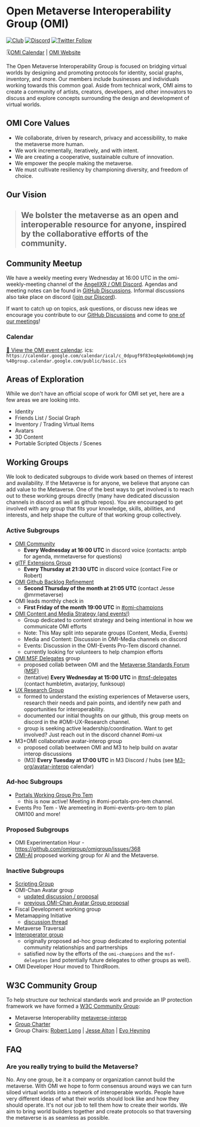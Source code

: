 # Open Metaverse Interoperability Group (OMI)
[![Club](https://img.shields.io/badge/project%20type-club-ff69b4)](https://project-types.github.io/#club)
[![Discord](https://img.shields.io/discord/770382203782692945?label=Discord&logo=Discord)](https://discord.gg/NJtT9grz5E)
[![Twitter Follow](https://img.shields.io/twitter/follow/open_metaverse)](https://twitter.com/open_metaverse)

🗓️[OMI Calendar](#calendar) | [OMI Website](https://omigroup.org)

The Open Metaverse Interoperability Group is focused on bridging virtual worlds by designing and promoting protocols for identity, social graphs, inventory, and more. Our members include businesses and individuals working towards this common goal. Aside from technical work, OMI aims to create a community of artists, creators, developers, and other innovators to discuss and explore concepts surrounding the design and development of virtual worlds.

## OMI Core Values

- We collaborate, driven by research, privacy and accessibility, to make the metaverse more human.
- We work incrementally, iteratively, and with intent. 
- We are creating a cooperative, sustainable culture of innovation. 
- We empower the people making the metaverse.
- We must cultivate resiliency by championing diversity, and freedom of choice.

## Our Vision
>## We bolster the metaverse as an open and interoperable resource for anyone, inspired by the collaborative efforts of the community.

## Community Meetup

We have a weekly meeting every Wednesday at 16:00 UTC in the omi-weekly-meeting channel of the [AngellXR / OMI Discord](https://discord.gg/NJtT9grz5E).
Agendas and meeting notes can be found in [GitHub Discussions](https://github.com/omigroup/omigroup/discussions/categories/weekly-meetings).
Informal discussions also take place on discord ([join our Discord](https://discord.gg/NJtT9grz5E)).

If want to catch up on topics, ask questions, or discuss new ideas we encourage you contribute to our [GitHub Discussions](https://github.com/omigroup/OMIgroup/discussions) and come to [one of our meetings](#active+subgroups)!

### Calendar

[:calendar: View the OMI event calendar](https://calendar.google.com/calendar/embed?src=c_0dpugf9f83eq4qekmb6omqbjmg%40group.calendar.google.com).
ics: `https://calendar.google.com/calendar/ical/c_0dpugf9f83eq4qekmb6omqbjmg%40group.calendar.google.com/public/basic.ics`

## Areas of Exploration

While we don't have an official scope of work for OMI set yet, here are a few areas we are looking into.

- Identity
- Friends List / Social Graph
- Inventory / Trading Virtual Items
- Avatars
- 3D Content
- Portable Scripted Objects / Scenes

## Working Groups 

We look to dedicated subgroups to divide work based on themes of interest and availability. If the Metaverse is for anyone, we believe that anyone can add value to the Metaverse. One of the best ways to get involved is to reach out to these working groups directly (many have dedicated discussion channels in discord as well as github repos). You are encouraged to get involved with any group that fits your knowledge, skills, abilities, and interests, and help shape the culture of that working group collectively.

### Active Subgroups
- [OMI Community](https://github.com/omigroup/omigroup/discussions)
  - **Every Wednesday at 16:00 UTC** in discord voice (contacts: antpb for agenda, mrmetaverse for questions)
- [glTF Extensions Group](https://github.com/omigroup/gltf-extensions)
  - **Every Thursday at 21:30 UTC** in discord voice (contact Fire or Robert)
- [OMI Github Backlog Refinement](https://github.com/orgs/omigroup/projects/2#card-75916543)
  - **Second Thursday of the month at 21:05 UTC** (contact Jesse @mrmetaverse)
- OMI leads monthly check in
  - **First Friday of the month 19:00 UTC** in [#omi-champions](https://discord.com/channels/770382203782692945/966361749982969946)
- [OMI Content and Media Strategy (and events!)](https://github.com/omigroup/media)
  - Group dedicated to content strategy and being intentional in how we communicate OMI efforts
  - Note: This May split into separate groups (Content, Media, Events)
  - Media and Content: Discussion in OMI-Media channels on discord 
  - Events: Discussion in the OMI-Events Pro-Tem discord channel. 
  - currently looking for volunteers to help champion efforts
- [OMI MSF Delegates](https://github.com/omigroup/msf-delegates) group
  - proposed collab between OMI and the [Metaverse Standards Forum (MSF)](https://metaverse-standards.org)
  - (tentative) **Every Wednesday at 15:00 UTC** in [#msf-delegates](https://discord.com/channels/770382203782692945/1000781076463112234) (contact humbletim, avatarjoy, funksoup)
- [UX Research Group](https://github.com/omigroup/ux-research)  
  - formed to understand the existing experiences of Metaverse users, research their needs and pain points, and identify new path and opportunities for interoperability.
  - documented our initial thoughts on our github, this group meets on discord in the #OMI-UX-Research channel. 
  - group is seeking active leadership/coordination. Want to get involved? Just reach out in the discord channel #omi-ux
- M3+OMI collaborative avatar-interop group
  - proposed collab beetween OMI and M3 to help build on avatar interop discussions
  - (M3) **Every Tuesday at 17:00 UTC** in M3 Discord / hubs (see [M3-org/avatar-interop](https://github.com/M3-org/avatar-interop#calendar) calendar)

### Ad-hoc Subgroups
- [Portals Working Group Pro Tem](https://github.com/omigroup/omigroup/issues/209)
  - this is now active! Meeting in #omi-portals-pro-tem channel. 
- Events Pro Tem - We aremeeting in #omi-events-pro-tem to plan OMI100 and more! 


### Proposed Subgroups
- OMI Experimentation Hour - https://github.com/omigroup/omigroup/issues/368
- [OMI-AI](https://github.com/omigroup/omigroup/issues/372) proposed working group for AI and the Metaverse. 


### Inactive Subgroups
- [Scripting Group](https://github.com/omigroup/omi-wasm-group)
- OMI-Chan Avatar group
  - [updated discussion / proposal](https://github.com/omigroup/omi-chan/discussions/4#discussioncomment-3283773)
  - [previous OMI-Chan Avatar Group proposal](https://github.com/omigroup/omigroup/issues/137)
- Fiscal Development working group
- Metamapping Initiative
  - [discussion thread](https://github.com/omigroup/omigroup/discussions/142)
- Metaverse Traversal
- [Interoperator group](https://github.com/omigroup/omigroup/issues/143)
  - originally proposed ad-hoc group dedicated to exploring potential community relationships and partnerships
  - satisfied now by the efforts of the `omi-champions` and the `msf-delegates` (and potentially future delegates to other groups as well). 
- OMI Developer Hour moved to ThirdRoom. 

## W3C Community Group

To help structure our technical standards work and provide an IP protection framework we have formed a [W3C Community Group](https://www.w3.org/community/about/): 
- Metaverse Interoperability [metaverse-interop](https://www.w3.org/community/metaverse-interop/)
- [Group Charter](./CHARTER.md)
- Group Chairs: [Robert Long](https://twitter.com/arobertlong) | [Jesse Alton](https://twitter.com/mrmetaverse) | [Evo Heyning](https://twitter.com/amoration)

## FAQ

### Are you really trying to build the Metaverse?

No. Any one group, be it a company or organization cannot build the metaverse. With OMI we hope to form consensus around ways we can turn siloed virtual worlds into a network of interoperable worlds. People have very different ideas of what their worlds should look like and how they should operate. It's not our job to tell them how to create their worlds. We aim to bring world builders together and create protocols so that traversing the metaverse is as seamless as possible.
